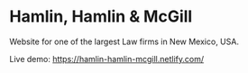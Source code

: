 # Hamlin, Hamlin & McGill

Website for one of the largest Law firms in New Mexico, USA.

Live demo: https://hamlin-hamlin-mcgill.netlify.com/
